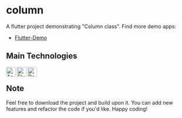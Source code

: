 # column

A flutter project demonstrating "Column class".
Find more demo apps:
- [Flutter-Demo](https://github.com/masxxiii/Flutter_Demo)

## Main Technologies

<img align="left" alt="Android Studio" width="26px" src="https://upload.wikimedia.org/wikipedia/commons/thumb/e/e3/Android_Studio_Icon_%282014-2019%29.svg/1200px-Android_Studio_Icon_%282014-2019%29.svg.png" />
<img align="left" alt="Flutter" width="26px" src="https://encrypted-tbn0.gstatic.com/images?q=tbn:ANd9GcSJyUEdgRMkgGHbaXMK2A0Kt5FiShIMV1xvRF8DVa90FKYNe6GAGqcb9E4tgqHw1tTpCuc&usqp=CAU" />
<img align="left" alt="Dart" width="26px" src="https://avatars.githubusercontent.com/u/1609975?s=280&v=4" />
<br />

## Note

Feel free to download the project and build upon it. You can add
new features and refactor the code if you'd like. Happy coding!

